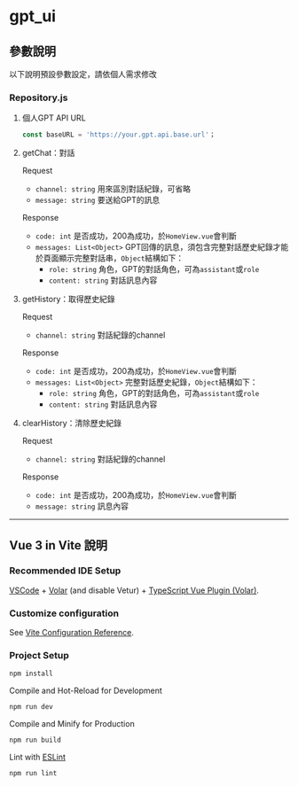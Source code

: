 # gpt_ui

## 參數說明

以下說明預設參數設定，請依個人需求修改

### Repository.js

1. 個人GPT API URL

    ```js
    const baseURL = 'https://your.gpt.api.base.url'；
    ```

2. getChat：對話

    Request

    * `channel: string` 用來區別對話紀錄，可省略
    * `message: string` 要送給GPT的訊息

    Response

    * `code: int` 是否成功，200為成功，於`HomeView.vue`會判斷
    * `messages: List<Object>` GPT回傳的訊息，須包含完整對話歷史紀錄才能於頁面顯示完整對話串，`Object`結構如下：
        * `role: string` 角色，GPT的對話角色，可為`assistant`或`role`
        * `content: string` 對話訊息內容

3. getHistory：取得歷史紀錄

    Request

    * `channel: string` 對話紀錄的channel

    Response

    * `code: int` 是否成功，200為成功，於`HomeView.vue`會判斷
    * `messages: List<Object>` 完整對話歷史紀錄，`Object`結構如下：
        * `role: string` 角色，GPT的對話角色，可為`assistant`或`role`
        * `content: string` 對話訊息內容

4. clearHistory：清除歷史紀錄

    Request

    * `channel: string` 對話紀錄的channel

    Response

    * `code: int` 是否成功，200為成功，於`HomeView.vue`會判斷
    * `message: string` 訊息內容

---

## Vue 3 in Vite 說明

### Recommended IDE Setup

[VSCode](https://code.visualstudio.com/) + [Volar](https://marketplace.visualstudio.com/items?itemName=Vue.volar) (and disable Vetur) + [TypeScript Vue Plugin (Volar)](https://marketplace.visualstudio.com/items?itemName=Vue.vscode-typescript-vue-plugin).

### Customize configuration

See [Vite Configuration Reference](https://vitejs.dev/config/).

### Project Setup

```sh
npm install
```

Compile and Hot-Reload for Development

```sh
npm run dev
```

Compile and Minify for Production

```sh
npm run build
```

Lint with [ESLint](https://eslint.org/)

```sh
npm run lint
```
